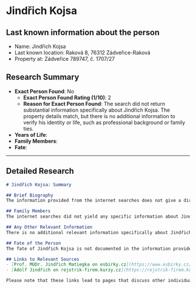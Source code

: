 # Jindřich Kojsa

## Last known information about the person
- Name: Jindřich Kojsa
- Last known location: Raková 8, 76312 Zádveřice-Raková
- Property at: Zádveřice 789747, č. 1707/27 

## Research Summary
- **Exact Person Found**: No
  - **Exact Person Found Rating (1/10)**: 2
  - **Reason for Exact Person Found**: The search did not return substantial information specifically about Jindřich Kojsa. The property details match, but there is no additional information to verify his identity or life, such as professional background or family ties.
- **Years of Life**: 
- **Family Members**: 
- **Fate**: 

---

## Detailed Research
```markdown
# Jindřich Kojsa: Summary

## Brief Biography
The information provided from the internet searches does not give a direct biography for Jindřich Kojsa. There is a mention of a property associated with the name Jindřich Kojsa located at Zádveřice 789747, č. 1707/27, and an address in Raková 8, 76312 Zádveřice-Raková. The person was born approximately between 1890 and 1930. However, there is no detailed information on his profession, life accomplishments, or personal history.

## Family Members
The internet searches did not yield any specific information about Jindřich Kojsa's family members. Consequently, no names or details of potential relatives are available from the data provided.

## Any Other Relevant Information
There is no additional relevant information specifically about Jindřich Kojsa from the searches. The sources mentioned do not seem to directly connect to him, but rather to other individuals or topics.

## Fate of the Person
The fate of Jindřich Kojsa is not documented in the information provided. There is no mention of whether he is still alive or any circumstances regarding his death if applicable.

## Links to Relevant Sources
- [Prof. MUDr. Jindřich Matiegka on esbirky.cz](https://www.esbirky.cz/predmet/191821)
- [Adolf Jindřich on rejstrik-firem.kurzy.cz](https://rejstrik-firem.kurzy.cz/osoba/2630836/)

Please note that these links lead to pages that discuss other individuals with the name "Jindřich" but do not specifically pertain to Jindřich Kojsa.
```

    